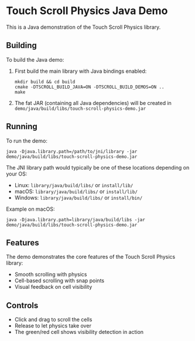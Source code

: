 # Touch Scroll Physics Java Demo

This is a Java demonstration of the Touch Scroll Physics library.

## Building

To build the Java demo:

1. First build the main library with Java bindings enabled:

   ```
   mkdir build && cd build
   cmake -DTSCROLL_BUILD_JAVA=ON -DTSCROLL_BUILD_DEMOS=ON ..
   make
   ```

2. The fat JAR (containing all Java dependencies) will be created in `demo/java/build/libs/touch-scroll-physics-demo.jar`

## Running

To run the demo:

```
java -Djava.library.path=/path/to/jni/library -jar demo/java/build/libs/touch-scroll-physics-demo.jar
```

The JNI library path would typically be one of these locations depending on your OS:

- Linux: `library/java/build/libs/` or `install/lib/`
- macOS: `library/java/build/libs/` or `install/lib/`
- Windows: `library/java/build/libs/` or `install/bin/`

Example on macOS:

```
java -Djava.library.path=library/java/build/libs -jar demo/java/build/libs/touch-scroll-physics-demo.jar
```

## Features

The demo demonstrates the core features of the Touch Scroll Physics library:

- Smooth scrolling with physics
- Cell-based scrolling with snap points
- Visual feedback on cell visibility

## Controls

- Click and drag to scroll the cells
- Release to let physics take over
- The green/red cell shows visibility detection in action
